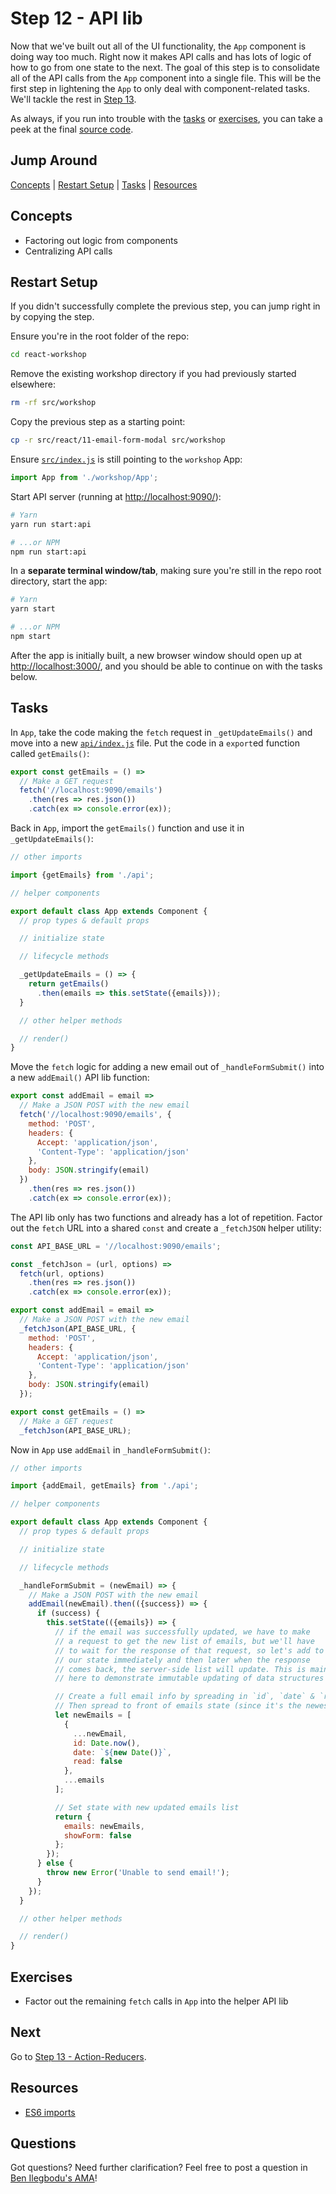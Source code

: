 # Step 12 - API lib

Now that we've built out all of the UI functionality, the `App` component is doing way too much. Right now it makes API calls and has lots of logic of how to go from one state to the next. The goal of this step is to consolidate all of the API calls from the `App` component into a single file. This will be the first step in lightening the `App` to only deal with component-related tasks. We'll tackle the rest in [Step 13](../13-action-reducers/).

As always, if you run into trouble with the [tasks](#tasks) or [exercises](#exercises), you can take a peek at the final [source code](./).

## Jump Around

[Concepts](#concepts) | [Restart Setup](#restart-setup) | [Tasks](#tasks) | [Resources](#resources)

## Concepts

- Factoring out logic from components
- Centralizing API calls

## Restart Setup

If you didn't successfully complete the previous step, you can jump right in by copying the step.

Ensure you're in the root folder of the repo:

```sh
cd react-workshop
```

Remove the existing workshop directory if you had previously started elsewhere:

```sh
rm -rf src/workshop
```

Copy the previous step as a starting point:

```sh
cp -r src/react/11-email-form-modal src/workshop
```

Ensure [`src/index.js`](../index.js#L3) is still pointing to the `workshop` App:

```js
import App from './workshop/App';
```

Start API server (running at [http://localhost:9090/](http://localhost:9090/)):

```sh
# Yarn
yarn run start:api

# ...or NPM
npm run start:api
```

In a **separate terminal window/tab**, making sure you're still in the repo root directory, start the app:

```sh
# Yarn
yarn start

# ...or NPM
npm start
```

After the app is initially built, a new browser window should open up at [http://localhost:3000/](http://localhost:3000/), and you should be able to continue on with the tasks below.

## Tasks

In `App`, take the code making the `fetch` request in `_getUpdateEmails()` and move into a new [`api/index.js`](api/index.js) file. Put the code in a `export`ed function called `getEmails()`:

```js
export const getEmails = () =>
  // Make a GET request
  fetch('//localhost:9090/emails')
    .then(res => res.json())
    .catch(ex => console.error(ex));
```

Back in `App`, import the `getEmails()` function and use it in `_getUpdateEmails()`:

```js
// other imports

import {getEmails} from './api';

// helper components

export default class App extends Component {
  // prop types & default props

  // initialize state

  // lifecycle methods

  _getUpdateEmails = () => {
    return getEmails()
      .then(emails => this.setState({emails}));
  }

  // other helper methods

  // render()
}
```

Move the `fetch` logic for adding a new email out of `_handleFormSubmit()` into a new `addEmail()` API lib function:

```js
export const addEmail = email =>
  // Make a JSON POST with the new email
  fetch('//localhost:9090/emails', {
    method: 'POST',
    headers: {
      Accept: 'application/json',
      'Content-Type': 'application/json'
    },
    body: JSON.stringify(email)
  })
    .then(res => res.json())
    .catch(ex => console.error(ex));
```

The API lib only has two functions and already has a lot of repetition. Factor out the `fetch` URL into a shared `const` and create a `_fetchJSON` helper utility:

```js
const API_BASE_URL = '//localhost:9090/emails';

const _fetchJson = (url, options) =>
  fetch(url, options)
    .then(res => res.json())
    .catch(ex => console.error(ex));

export const addEmail = email =>
  // Make a JSON POST with the new email
  _fetchJson(API_BASE_URL, {
    method: 'POST',
    headers: {
      Accept: 'application/json',
      'Content-Type': 'application/json'
    },
    body: JSON.stringify(email)
  });

export const getEmails = () =>
  // Make a GET request
  _fetchJson(API_BASE_URL);
```

Now in `App` use `addEmail` in `_handleFormSubmit()`:

```js
// other imports

import {addEmail, getEmails} from './api';

// helper components

export default class App extends Component {
  // prop types & default props

  // initialize state

  // lifecycle methods

  _handleFormSubmit = (newEmail) => {
    // Make a JSON POST with the new email
    addEmail(newEmail).then(({success}) => {
      if (success) {
        this.setState(({emails}) => {
          // if the email was successfully updated, we have to make
          // a request to get the new list of emails, but we'll have
          // to wait for the response of that request, so let's add to
          // our state immediately and then later when the response
          // comes back, the server-side list will update. This is mainly
          // here to demonstrate immutable updating of data structures

          // Create a full email info by spreading in `id`, `date` & `read`
          // Then spread to front of emails state (since it's the newest)
          let newEmails = [
            {
              ...newEmail,
              id: Date.now(),
              date: `${new Date()}`,
              read: false
            },
            ...emails
          ];

          // Set state with new updated emails list
          return {
            emails: newEmails,
            showForm: false
          };
        });
      } else {
        throw new Error('Unable to send email!');
      }
    });
  }

  // other helper methods

  // render()
}
```

## Exercises

- Factor out the remaining `fetch` calls in `App` into the helper API lib

## Next

Go to [Step 13 - Action-Reducers](../13-action-reducers/).

## Resources

- [ES6 imports](https://developer.mozilla.org/en-US/docs/Web/JavaScript/Reference/Statements/import)

## Questions

Got questions? Need further clarification? Feel free to post a question in [Ben Ilegbodu's AMA](http://www.benmvp.com/ama/)!
